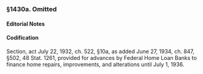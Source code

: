 ### §1430a. Omitted ###

#### **Editorial Notes** ####

#### Codification ####

Section, act July 22, 1932, ch. 522, §10a, as added June 27, 1934, ch. 847, §502, 48 Stat. 1261, provided for advances by Federal Home Loan Banks to finance home repairs, improvements, and alterations until July 1, 1936.